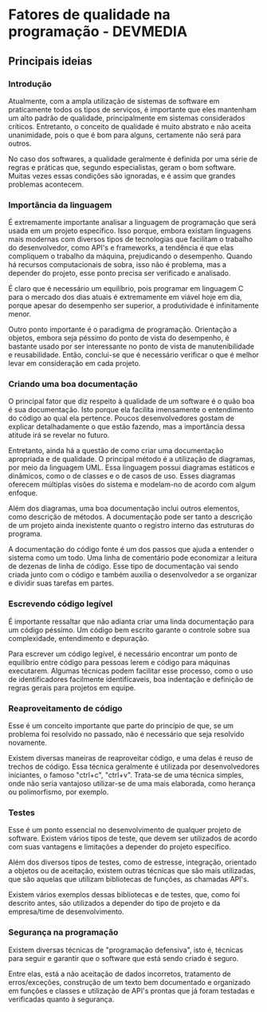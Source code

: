 # Fatores de qualidade  na programação - DEVMEDIA

## Principais ideias

### Introdução
Atualmente, com a ampla utilização de sistemas de software em praticamente todos os tipos
de serviços, é importante que eles mantenham um alto padrão de qualidade, principalmente
em sistemas considerados críticos.
Entretanto, o conceito de qualidade é muito abstrato e não aceita unanimidade, pois o que
é bom para alguns, certamente não será para outros. 

No caso dos softwares, a qualidade geralmente é definida por uma série de regras e 
práticas que, segundo especialistas, geram o bom software. Muitas vezes essas condições
são ignoradas, e é assim que grandes problemas acontecem.

### Importância da linguagem
É extremamente importante analisar a linguagem de programação que será usada em um projeto
específico. Isso porque, embora existam linguagens mais modernas com diversos tipos de
tecnologias que facilitam o trabalho do desenvolvedor, como API's e frameworks, a tendência
é que elas compliquem o trabalho da máquina, prejudicando o desempenho. Quando há recursos
computacionais de sobra, isso não é problema, mas a depender do projeto, esse ponto precisa
ser verificado e analisado.

É claro que é necessário um equilíbrio, pois programar em linguagem C para o mercado dos
dias atuais é extremamente em viável hoje em dia, porque apesar do desempenho ser superior,
a produtividade é infinitamente menor.

Outro ponto importante é o paradigma de programação. Orientação a objetos, embora seja
péssimo do ponto de vista do desempenho, é bastante usado por ser interessante no ponto 
de vista de manutenibilidade e reusabilidade. Então, conclui-se que é necessário verificar
o que é melhor levar em consideração em cada projeto.

### Criando uma boa documentação
O principal fator que diz respeito à qualidade de um software é o quão boa é sua
documentação. Isto porque ela facilita imensamente o entendimento do código ao qual ela
pertence. Poucos desenvolvedores gostam de explicar detalhadamente o que estão fazendo,
mas a importância dessa atitude irá se revelar no futuro.

Entretanto, ainda há a questão de como criar uma documentação apropriada e de qualidade.
O principal método é a utilização de diagramas, por meio da linguagem UML. Essa linguagem
possui diagramas estáticos e dinâmicos, como o de classes e o de casos de uso. Esses
diagramas oferecem múltiplas visões do sistema e modelam-no de acordo com algum enfoque.

Além dos diagramas, uma boa documentação inclui outros elementos, como descrição de
métodos. A documentação pode ser tanto a descrição de um projeto ainda inexistente quanto
o registro interno das estruturas do programa.

A documentação do código fonte é um dos passos que ajuda a entender o sistema como um todo.
Uma linha de comentário pode economizar a leitura de dezenas de linha de código. Esse tipo
de documentação vai sendo criada junto com o código e também auxilia o desenvolvedor a se
organizar e dividir suas tarefas em partes.

### Escrevendo código legível
É importante ressaltar que não adianta criar uma linda documentação para um código péssimo.
Um código bem escrito garante o controle sobre sua complexidade, entendimento e depuração.

Para escrever um código legível, é necessário encontrar um ponto de equilíbrio entre
código para pessoas lerem e código para máquinas executarem. Algumas técnicas podem 
facilitar esse processo, como o uso de identificadores facilmente identifícaveis, 
boa indentação e definição de regras gerais para projetos em equipe.

### Reaproveitamento de código
Esse é um conceito importante que parte do princípio de que, se um problema foi resolvido
no passado, não é necessário que seja resolvido novamente.

Existem diversas maneiras de reaproveitar código, e uma delas é reuso de trechos de código.
Essa técnica geralmente é utilizada por desenvolvedores iniciantes, o famoso "ctrl+c",
"ctrl+v". Trata-se de uma técnica simples, onde não seria vantajoso utilizar-se de uma mais
elaborada, como herança ou polimorfismo, por exemplo.

### Testes
Esse é um ponto essencial no desenvolvimento de qualquer projeto de software. Existem 
vários tipos de teste, que devem ser utilizados de acordo com suas vantagens e limitações
a depender do projeto específico.

Além dos diversos tipos de testes, como de estresse, integração, orientado a objetos ou de 
aceitação, existem outras técnicas que são mais utilizadas, que são aquelas que utilizam
bibliotecas de funções, as chamadas API's.

Existem vários exemplos dessas bibliotecas e de testes, que, como foi descrito antes, são
utilizados a depender do tipo de projeto e da empresa/time de desenvolvimento.

### Segurança na programação
Existem diversas técnicas de "programação defensiva", isto é, técnicas para seguir e 
garantir que o software que está sendo criado é seguro.

Entre elas, está a não aceitação de dados incorretos, tratamento de erros/exceções, 
construção de um texto bem documentado e organizado em funções e classes e utilização de
API's prontas que já foram testadas e verificadas quanto à segurança.












